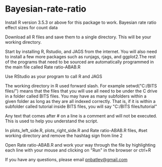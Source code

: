 # Bayesian-rate-ratio
Install R version 3.5.3 or above for this package to work.
Bayesian rate ratio effect sizes for count data

Download all R files and save them to a single directory. This will be your working directory.

Start by installing R, Rstudio, and JAGS from the internet.
You will also need to install a few more packages such as runjags,
rjags, and ggplot2.The rest of the programs that need to be sourced are
automatically programmed in the main file called Rate ratio-ABAB.R

Use RStudio as your program to call R and JAGS

The working directory in R used forward slash. For example
setwd("C:/BITS files/") means that the files that you will use all need to be under the C drive in a folder called BITS 
files. You may have as many subfolders within a given folder as long as they are all indexed correctly. That is, if it is within a subfolder called tutorial inside BITS files, you will say "C:/BITS files/tutorial"

Any text that comes after # on a line is a comment and will not be executed. This is used to help you understand the script.

In plots_left_side.R, plots_right_side.R and Rate ratio-ABAB.R files, #set working directory and remove the hashtag sign from line 2 

Open Rate ratio-ABAB.R and work your way through the file by highlighting each line with your mouse and clicking on "Run" in the browser or ctrl+R

If you have any questions, please email pnbatley@gmail.com

